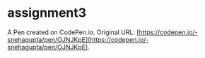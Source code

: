 # assignment3

A Pen created on CodePen.io. Original URL: [https://codepen.io/-snehagupta/pen/OJNJKpE](https://codepen.io/-snehagupta/pen/OJNJKpE).


